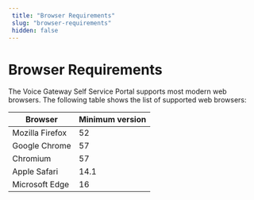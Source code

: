 ```yaml
---
 title: "Browser Requirements" 
 slug: "browser-requirements" 
 hidden: false 
---
```


# Browser Requirements

The Voice Gateway Self Service Portal supports most modern web browsers. The following table shows the list of supported web browsers:

| Browser         | Minimum version |
|-----------------|-----------------|
| Mozilla Firefox | 52              |
| Google Chrome   | 57              |
| Chromium        | 57              |
| Apple Safari    | 14.1            |
| Microsoft Edge  | 16              |
